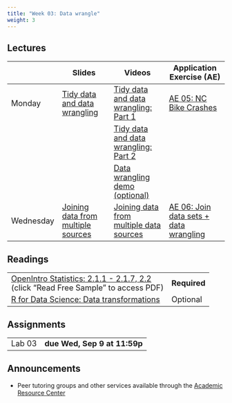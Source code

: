 ```yaml
---
title: "Week 03: Data wrangle"
weight: 3
---
```


<style>
table {
font-size: 18px;
}

</style>

## Lectures

|           | Slides                   | Videos | Application Exercise (AE) |
|-----------|--------------------------|--------|--------|
| Monday    | [Tidy data and data wrangling](https://sta199-fa20-002.netlify.app/slides/05-tidy-data-wrangle.html)| [Tidy data and data wrangling: Part 1](https://warpwire.duke.edu/w/AVAEAA/) | [AE 05: NC Bike Crashes](https://sta199-fa20-002.netlify.app/appex/appex05-data-wrangling.html)|
|     | | [Tidy data and data wrangling: Part 2](https://warpwire.duke.edu/w/Z1AEAA/) |  |
|     | | [Data wrangling demo (optional)](https://warpwire.duke.edu/w/fVAEAA/) |  |
| Wednesday |  [Joining data from multiple sources](https://sta199-fa20-002.netlify.app/slides/06-data-join-merge.html)   | [Joining data from multiple data sources](https://warpwire.duke.edu/w/C1cEAA/)   | [AE 06: Join data sets + data wrangling](https://sta199-fa20-002.netlify.app/appex/appex06-join-wrangle.html)  |  


## Readings

|            |   |
|------------|---|
|[OpenIntro Statistics: 2.1.1 - 2.1.7, 2.2](https://leanpub.com/openintro-statistics) <br> (click “Read Free Sample” to access PDF) | **Required**   |
| [R for Data Science: Data transformations](https://r4ds.had.co.nz/transform.html)| Optional|


## Assignments

|                        |   |
|------------------------|---|
| Lab 03 | **due Wed, Sep 9 at 11:59p** |

## Announcements

- Peer tutoring groups and other services available through the [Academic Resource Center](https://sta199-fa20-002.netlify.app/appex/arc-fall-2020.pdf)




